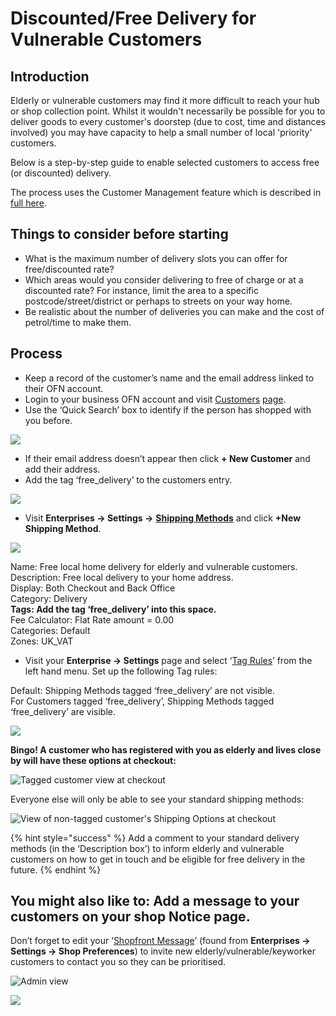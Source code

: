 # Discounted/Free Delivery for Vulnerable Customers

## Introduction

Elderly or vulnerable customers may find it more difficult to reach your hub or shop collection point.  Whilst it wouldn't necessarily be possible for you to deliver goods to every customer's doorstep \(due to cost, time and distances involved\) you may have capacity to help a small number of local 'priority' customers.

Below is a step-by-step guide to enable selected customers to access free \(or discounted\) delivery.

The process uses the Customer Management feature which is described in [full here](../../basic-features/shopfront/customer-management-and-conditional-displays-prices/tags-and-tag-rules.md#show-hide-shipping-methods).

## **Things to consider before starting**

* What is the maximum number of delivery slots you can offer for free/discounted rate?
* Which areas would you consider delivering to free of charge or at a discounted rate?  For instance, limit the area to a specific postcode/street/district or perhaps to streets on your way home.
* Be realistic about the number of deliveries you can make and the cost of petrol/time to make them.

## Process

* Keep a record of the customer’s name and the email address linked to their OFN account.
* Login to your business OFN account and visit [Customers](https://openfoodnetwork.org.uk/admin/customers) [page](../../basic-features/shopfront/customer-management-and-conditional-displays-prices/customers.md).
* Use the ‘Quick Search’ box to identify if the person has shopped with you before. 

![](https://lh6.googleusercontent.com/DcRo1W18G7l7JKxuhHybJB4gIEzZWQIX-3kynCMX79RwtrKFpMR8b6SYI4uyoQjGOOlmrV1rv7oIbsYS55UkfeH1yfu4SJntTnO1vMPmwuTMljBhkX_kRhYLiI5fKzKjxYBR_uCO)

* If their email address doesn’t appear then click **+ New Customer** and add their address.
* Add the tag ‘free\_delivery’ to the customers entry.

![](../../.gitbook/assets/freedelivtagcust.jpg)

* Visit **Enterprises -&gt; Settings -&gt;** [**Shipping Methods**](../../basic-features/shopfront/shipping-methods.md) and click **+New Shipping Method**.

![](../../.gitbook/assets/freedeliv.jpg)

Name: Free local home delivery for elderly and vulnerable customers.  
Description: Free local delivery to your home address.  
Display: Both Checkout and Back Office  
Category: Delivery  
**Tags: Add the tag ‘free\_delivery’ into this space.**  
Fee Calculator: Flat Rate amount = 0.00  
Categories: Default  
Zones: UK\_VAT

* Visit your **Enterprise -&gt; Settings** page and select ‘[Tag Rules](../../basic-features/shopfront/customer-management-and-conditional-displays-prices/tags-and-tag-rules.md)’ from the left hand menu.  Set up the following Tag rules:

Default: Shipping Methods tagged ‘free\_delivery’ are not visible.  
For Customers tagged ‘free\_delivery’, Shipping Methods tagged ‘free\_delivery’ are visible.

![](../../.gitbook/assets/freedelivtags.jpg)

**Bingo!  A customer who has registered with you as elderly and lives close by will have these options at checkout:**

![Tagged customer view at checkout](https://lh3.googleusercontent.com/eq2nJ6QucE4SZCtLsrat2veXR2k8uxxdm5BPd7oyWc8EhT7wo8gMBEzKVGt07JqenrR8OOt5VmNbBotrnXEx8_a9B8Ok3sdgOAlLWhutrgkMG42npDpiSnJl9G8xiBOIfT-MIs6d)

Everyone else will only be able to see your standard shipping methods:

![View of non-tagged customer&apos;s Shipping Options at checkout](https://lh4.googleusercontent.com/MHj98plQ6gLA6GCdl5g3p9S5wZccyaLwDb2PaHo1PVUE5iDXfcUTGlVZJrhL2TXKELmFkwdVt2iAMA2RxIFzsfv33Y60nh1OmQ4QunNfhPEYSCtvsYhkKCa511tvJrsr-UBdmww5)

{% hint style="success" %}
Add a comment to your standard delivery methods \(in the ‘Description box’\) to inform elderly and vulnerable customers on how to get in touch and be eligible for free delivery in the future.
{% endhint %}

## **You might also like to: Add a message to your customers on your shop Notice page.**

Don’t forget to edit your ‘[Shopfront Message](../../basic-features/enterprise-profile/enterprise-settings.md#shop-preferences)’ \(found from **Enterprises -&gt; Settings -&gt; Shop Preferences**\) to invite new elderly/vulnerable/keyworker customers to contact you so they can be prioritised.

![Admin view](https://lh5.googleusercontent.com/Wg3e_guD-P5zbZE1oa6OFb36YU-csR35WpZD9Hxn0cT3O05jXDDihtHH2EL9CIP7atYsXXK3va9gUSvyfNka_ovDGDtSG2uRqreA2nW4cp8IjCnL3eodEv12iZ5QkA2eRIGaCkzD)

![](../../.gitbook/assets/notices2.jpg)

